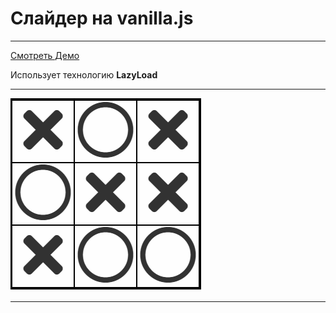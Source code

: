 # Слайдер на vanilla.js

---
[Смотреть Демо](https://artemchubatyi.github.io/slideit/app/)


Использует технологию **LazyLoad**

---

![markup](https://github.com/ArtemChubatyi/tic_tac_toe/blob/master/preview.bmp "Превью")

---



